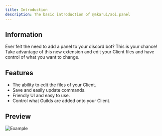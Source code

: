 ```yaml
---
title: Introduction
description: The basic introduction of @akarui/aoi.panel
---
```


## Information

Ever felt the need to add a panel to your discord bot?
This is your chance! Take advantage of this new extension and edit your Client files and have control of what you want to change.

## Features

- The ability to edit the files of your Client.
- Save and easily update commands.
- Friendly UI and easy to use.
- Control what Guilds are added onto your Client.

## Preview

![Example](<../discord-examples/assets/example-1.png>)